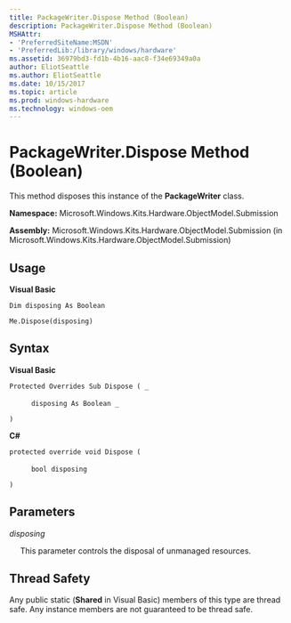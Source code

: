 ```yaml
---
title: PackageWriter.Dispose Method (Boolean)
description: PackageWriter.Dispose Method (Boolean)
MSHAttr:
- 'PreferredSiteName:MSDN'
- 'PreferredLib:/library/windows/hardware'
ms.assetid: 36979bd3-fd1b-4b16-aac8-f34e69349a0a
author: EliotSeattle
ms.author: EliotSeattle
ms.date: 10/15/2017
ms.topic: article
ms.prod: windows-hardware
ms.technology: windows-oem
---
```


# PackageWriter.Dispose Method (Boolean)


This method disposes this instance of the **PackageWriter** class.

**Namespace:** Microsoft.Windows.Kits.Hardware.ObjectModel.Submission

**Assembly:** Microsoft.Windows.Kits.Hardware.ObjectModel.Submission (in Microsoft.Windows.Kits.Hardware.ObjectModel.Submission)

## <span id="Usage"></span><span id="usage"></span><span id="USAGE"></span>Usage


**Visual Basic**

`Dim disposing As Boolean`

`Me.Dispose(disposing)`

## <span id="Syntax"></span><span id="syntax"></span><span id="SYNTAX"></span>Syntax


**Visual Basic**

`Protected Overrides Sub Dispose ( _`

          `disposing As Boolean _`

`) `

**C#**

`protected override void Dispose (`

          `bool disposing`

`)`

## <span id="Parameters"></span><span id="parameters"></span><span id="PARAMETERS"></span>Parameters


*disposing*

     This parameter controls the disposal of unmanaged resources.

## <span id="Thread_Safety"></span><span id="thread_safety"></span><span id="THREAD_SAFETY"></span>Thread Safety


Any public static (**Shared** in Visual Basic) members of this type are thread safe. Any instance members are not guaranteed to be thread safe.

 

 






